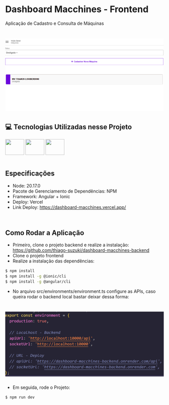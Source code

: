 # Dashboard Macchines - Frontend
Aplicação de Cadastro e Consulta de Máquinas

<h1 align="center">
  <img alt="Macchine" title="Macchines" width="700" src=".github/image.png" />
</h1>


## 💻 Tecnologias Utilizadas nesse Projeto
<div style="display: inline_block">
  <img align="center" height="50" width="60" src="https://cdn.jsdelivr.net/gh/devicons/devicon@latest/icons/angular/angular-original.svg">
  <img align="center" height="50" width="60" src="https://cdn.jsdelivr.net/gh/devicons/devicon@latest/icons/ionic/ionic-original.svg">
  <img align="center" height="50" width="60" src="https://cdn.jsdelivr.net/gh/devicons/devicon@latest/icons/typescript/typescript-original.svg">
</div>

<br>

## Especificações
- Node: 20.17.0
- Pacote de Gerenciamento de Dependências: NPM
- Framework: Angular + Ionic
- Deploy: Vercel
- Link Deploy: https://dashboard-macchines.vercel.app/

<br>

## Como Rodar a Aplicação
- Primeiro, clone o projeto backend e realize a instalação: https://github.com/thiago-suzuki/dashboard-macchines-backend
- Clone o projeto frontend
- Realize a instalação das dependências:
```bash
$ npm install
$ npm install -g @ionic/cli
$ npm install -g @angular/cli
```
- No arquivo src/environments/environment.ts configure as APIs, caso queira rodar o backend local bastar deixar dessa forma:
<h1>
  <img alt="Macchine" title="Macchines" width="700" src=".github/environment.png" />
</h1>

- Em seguida, rode o Projeto:
```bash
$ npm run dev
```